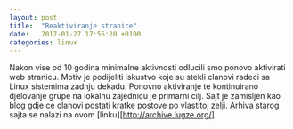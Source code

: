 ```yaml
---
layout: post
title:  "Reaktiviranje stranice"
date:   2017-01-27 17:55:20 +0100
categories: linux
---
```


Nakon vise od 10 godina minimalne aktivnosti odlucili smo ponovo aktivirati web stranicu.
Motiv je podijeliti iskustvo koje su stekli clanovi radeci sa Linux sistemima zadnju dekadu.
Ponovno aktiviranje te kontinuirano djelovanje grupe na lokalnu zajednicu je primarni cilj.
Sajt je zamisljen kao blog gdje ce clanovi postati kratke postove po vlastitoj zelji.
Arhiva starog sajta se nalazi na ovom [linku][http://archive.lugze.org/].
